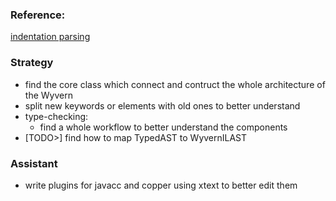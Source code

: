 ### Reference:
[indentation parsing](http://michaeldadams.org/papers/layout_parsing/layout-parsing.pdf)



### Strategy
* find the core class which connect and contruct the whole architecture of the Wyvern
* split new keywords or elements with old ones to better understand
* type-checking:
  * find a whole workflow to better understand the components 
* [TODO>] find how to map TypedAST to WyvernILAST 
### Assistant
* write plugins for javacc and copper using xtext to better edit them
